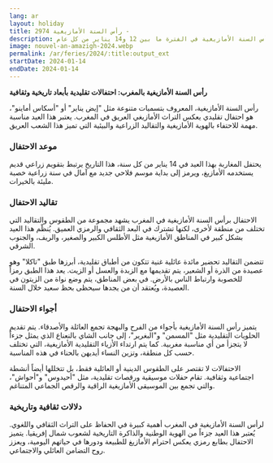 ```yaml
---
lang: ar
layout: holiday
title: رأس السنة الأمازيغية 2974 -
description: يصادف اليوم الأول من السنة حسب التقويم الزراعي الأمازيغي الذي يعود إلى العصور القديمة. يحتفل برأس السنة الأمازيغية في الفترة ما بين 12 و14 يناير من كل عام.
image: nouvel-an-amazigh-2024.webp
permalink: /ar/feries/2024/:title:output_ext
startDate: 2024-01-14
endDate: 2024-01-14
---
```

**رأس السنة الأمازيغية بالمغرب: احتفالات تقليدية بأبعاد تاريخية وثقافية**

رأس السنة الأمازيغية، المعروف بتسميات متنوعة مثل "إيض يناير" أو "أسكاس أماينو"، هو احتفال تقليدي يعكس التراث الأمازيغي العريق في المغرب. يعتبر هذا العيد مناسبة مهمة للاحتفاء بالهوية الأمازيغية والتقاليد الزراعية والبيئية التي تميز هذا الشعب العريق.

### موعد الاحتفال

يحتفل المغاربة بهذا العيد في 14 يناير من كل سنة، هذا التاريخ يرتبط بتقويم زراعي قديم يستخدمه الأمازيغ، ويرمز إلى بداية موسم فلاحي جديد مع آمال في سنة زراعية خصبة مليئة بالخيرات.

### تقاليد الاحتفال

الاحتفال برأس السنة الأمازيغية في المغرب يشهد مجموعة من الطقوس والتقاليد التي تختلف من منطقة لأخرى، لكنها تشترك في البعد الثقافي والرمزي العميق. يُنظّم هذا العيد بشكل كبير في المناطق الأمازيغية مثل الأطلس الكبير والصغير، والريف، والجنوب الشرقي.

تتضمن التقاليد تحضير مائدة عائلية غنية تتكون من أطباق تقليدية، أبرزها طبق "تاكلا" وهو عصيدة من الذرة أو الشعير، يتم تقديمها مع الزبدة والعسل أو الزيت. يعد هذا الطبق رمزاً للخصوبة وارتباط الناس بالأرض. في بعض المناطق، يتم وضع نواة من الزيتون في العصيدة، ويُعتقد أن من يجدها سيحظى بحظ سعيد خلال السنة.

### أجواء الاحتفال

يتميز رأس السنة الأمازيغية بأجواء من الفرح والبهجة تجمع العائلة والأصدقاء. يتم تقديم الحلويات التقليدية مثل "المسمن" و"البغرير"، إلى جانب الشاي بالنعناع الذي يمثل جزءاً لا يتجزأ من أي مناسبة مغربية. كما يتم ارتداء الأزياء التقليدية الأمازيغية، التي تختلف حسب كل منطقة، وتزين النساء أيديهن بالحناء في هذه المناسبة.

الاحتفالات لا تقتصر على الطقوس الدينية أو العائلية فقط، بل تتخللها أيضاً أنشطة اجتماعية وثقافية. تقام حفلات موسيقية ورقصات تقليدية، مثل "أحيدوس" و"أحواش"، والتي تجمع بين الموسيقى الأمازيغية الراقية والرقص الجماعي المتناغم.

### دلالات ثقافية وتاريخية

لرأس السنة الأمازيغية في المغرب أهمية كبيرة في الحفاظ على التراث الثقافي واللغوي. يُعتبر هذا العيد جزءاً من الهوية الوطنية والذاكرة التاريخية لشعوب شمال إفريقيا. يتميز الاحتفال بطابع رمزي يعكس احترام الأمازيغ للطبيعة ودورها في حياتهم اليومية، ويعزز روح التضامن العائلي والاجتماعي.

